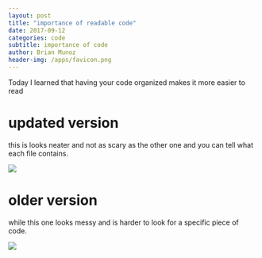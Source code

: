 ```yaml
---
layout: post
title: "importance of readable code"
date: 2017-09-12
categories: code
subtitle: importance of code
author: Brian Munoz
header-img: /apps/favicon.png
---
```


Today I learned that having your code organized makes it more easier to read

<h1> updated version </h1>

this is looks neater and not as scary as the other one and you can
tell what each file contains.

<img src="../../../../blog-pics/refactor-mario-2017-09-12.png" />


<h1> older version </h1>

while this one looks messy and is harder to look for a specific piece of code.

<img src="../../../../blog-pics/non-refactor-2017-09-12.png" />
